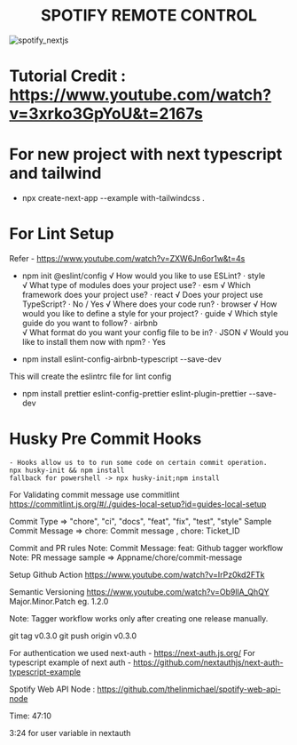 <h1 align="center"> SPOTIFY REMOTE CONTROL </h1>

![spotify_nextjs](https://user-images.githubusercontent.com/23634935/174427302-1af1e468-d22b-4e9c-8721-02ea54754f88.png)


# Tutorial Credit : https://www.youtube.com/watch?v=3xrko3GpYoU&t=2167s

# For new project with next typescript and tailwind
 - npx create-next-app --example with-tailwindcss .

# For Lint Setup
 Refer - https://www.youtube.com/watch?v=ZXW6Jn6or1w&t=4s
 - npm init @eslint/config 
√ How would you like to use ESLint? · style       
√ What type of modules does your project use? · esm
√ Which framework does your project use? · react
√ Does your project use TypeScript? · No / Yes
√ Where does your code run? · browser
√ How would you like to define a style for your project? · guide
√ Which style guide do you want to follow? · airbnb      
√ What format do you want your config file to be in? · JSON
√ Would you like to install them now with npm? · Yes

- npm install eslint-config-airbnb-typescript --save-dev

This will create the eslintrc file for lint config

- npm install prettier eslint-config-prettier eslint-plugin-prettier --save-dev


# Husky Pre Commit Hooks 
    - Hooks allow us to to run some code on certain commit operation.
    npx husky-init && npm install
    fallback for powershell -> npx husky-init;npm install 

For Validating commit message use commitlint
https://commitlint.js.org/#/./guides-local-setup?id=guides-local-setup

Commit Type => "chore", "ci", "docs", "feat", "fix", "test", "style"
Sample Commit Message => chore: Commit message , chore: Ticket_ID

Commit and PR rules
Note: Commit Message: feat: Github tagger workflow
Note: PR message sample =>  Appname/chore/commit-message

Setup Github Action
https://www.youtube.com/watch?v=IrPz0kd2FTk

Semantic Versioning 
https://www.youtube.com/watch?v=Ob9llA_QhQY
Major.Minor.Patch eg. 1.2.0

Note: Tagger workflow works only after creating one release manually.

git tag v0.3.0
git push origin v0.3.0

For authentication we used next-auth - https://next-auth.js.org/
For typescript example of next auth - https://github.com/nextauthjs/next-auth-typescript-example

Spotify Web API Node : https://github.com/thelinmichael/spotify-web-api-node

Time: 47:10


3:24 for user variable in nextauth

